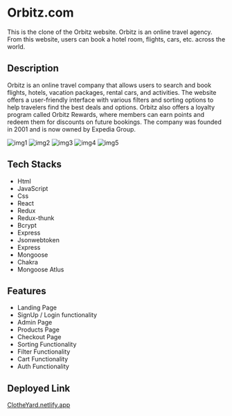 # Orbitz.com
This is the clone of the Orbitz website. Orbitz is an online travel agency. From this website, users can book a hotel room, flights, cars, etc. across the world.
## Description
Orbitz is an online travel company that allows users to search and book flights, hotels, vacation packages, rental cars, and activities. The website offers a user-friendly interface with various filters and sorting options to help travelers find the best deals and options. Orbitz also offers a loyalty program called Orbitz Rewards, where members can earn points and redeem them for discounts on future bookings. The company was founded in 2001 and is now owned by Expedia Group.


<img src="https://i.postimg.cc/Bv9WVhj4/Screenshot-1034.png" alt="img1">
<img src="https://i.postimg.cc/X7mtr2cd/Screenshot-1035.png" alt="img2">
<img src="https://i.postimg.cc/L5h0XfJx/Screenshot-1036.png" alt="img3">
<img src="https://i.postimg.cc/VNrqdRgr/Screenshot-1037.png" alt="img4">
<img src="https://i.postimg.cc/ZRYJwfQ0/Screenshot-1038.png" alt="img5">
<https://i.postimg.cc/654tb4MV/Screenshot-1039.png" alt="img6">


## Tech Stacks
- Html
- JavaScript
- Css
- React
- Redux
- Redux-thunk
- Bcrypt
- Express
- Jsonwebtoken
- Express
- Mongoose
- Chakra
- Mongoose Atlus

## Features
- Landing Page
- SignUp / Login functionality 
- Admin Page
- Products Page
- Checkout Page
- Sorting Functionality
- Filter Functionality
- Cart Functionality
- Auth Functionality

## Deployed Link
<a href="https://clotheyard1.netlify.app/">ClotheYard.netlify.app</a>
